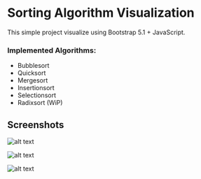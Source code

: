 # Sorting Algorithm Visualization 

This simple project visualize using Bootstrap 5.1 + JavaScript.

### Implemented Algorithms:

- Bubblesort
- Quicksort
- Mergesort
- Insertionsort
- Selectionsort
- Radixsort (WiP)

## Screenshots

![alt text](.img/md/img1.png)

![alt text](.img/md/img2.png)

![alt text](.img/md/img3.png)
